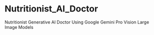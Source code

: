 # Nutritionist_AI_Doctor
Nutritionist Generative AI Doctor Using Google Gemini Pro Vision Large Image Models
